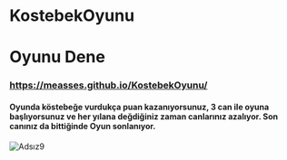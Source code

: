 # KostebekOyunu
# Oyunu Dene
### https://measses.github.io/KostebekOyunu/

#### Oyunda köstebeğe vurdukça puan kazanıyorsunuz, 3 can ile oyuna başlıyorsunuz ve her yılana değdiğiniz zaman canlarınız azalıyor. Son canınız da bittiğinde Oyun sonlanıyor.

![Adsız9](https://user-images.githubusercontent.com/67739721/229551393-68811b58-ff0c-4b89-86b8-eaff78ec52a1.png)


